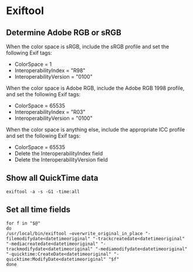 # Exiftool


## Determine Adobe RGB or sRGB

When the color space is sRGB, include the sRGB profile and set the following Exif tags:
- ColorSpace = 1
- InteroperabilityIndex = "R98"
- InteroperabilityVersion = "0100"

When the color space is Adobe RGB, include the Adobe RGB 1998 profile, and set the following Exif tags:
- ColorSpace = 65535
- InteroperabilityIndex = "R03"
- InteroperabilityVersion = "0100"

When the color space is anything else, include the appropriate ICC profile and set the following Exif tags:
- ColorSpace = 65535
- Delete the InteroperabilityIndex field
- Delete the InteroperabilityVersion field


## Show all QuickTime data
```
exiftool -a -s -G1 -time:all
```


## Set all time fields
```
for f in "$@"
do
/usr/local/bin/exiftool −overwrite_original_in_place "-filemodifydate<datetimeoriginal" "-trackcreatedate<datetimeoriginal" "-mediacreatedate<datetimeoriginal" "-trackmodifydate<datetimeoriginal" "-mediamodifydate<datetimeoriginal" "-quicktime:CreateDate<datetimeoriginal" "-quicktime:ModifyDate<datetimeoriginal" "$f"
done
```
